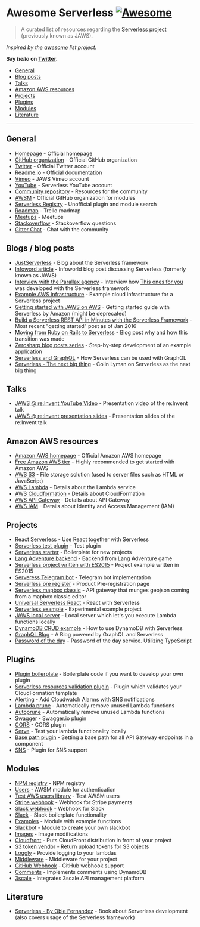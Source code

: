 # Awesome Serverless [![Awesome](https://cdn.rawgit.com/sindresorhus/awesome/d7305f38d29fed78fa85652e3a63e154dd8e8829/media/badge.svg)](https://github.com/sindresorhus/awesome)

> A curated list of resources regarding the [Serverless project](https://github.com/serverless) (previously known as JAWS).

*Inspired by the [awesome](https://github.com/sindresorhus/awesome) list project.*

**Say *hello* on [Twitter](https://twitter.com/pmmuens).**

- [General](#general)
- [Blog posts](#blog-posts)
- [Talks](#talks)
- [Amazon AWS resources](#amazon-aws-resources)
- [Projects](#projects)
- [Plugins](#plugins)
- [Modules](#modules)
- [Literature](#literature)

---

## General

- [Homepage](http://serverless.com) - Official homepage
- [GitHub organization](http://github.com/serverless) - Official GitHub organization
- [Twitter](https://twitter.com/goserverless) - Official Twitter account
- [Readme.io](https://serverless.readme.io) - Official documentation
- [Vimeo](https://vimeo.com/user2421131) - JAWS Vimeo account
- [YouTube](https://www.youtube.com/channel/UCFYG383lawh9Hrs_DEKTtdg) - Serverless YouTube account
- [Community repository](https://github.com/serverless/serverless-community) - Resources for the community
- [AWSM](https://github.com/awsm-org/awsm) - Official GitHub organization for modules
- [Serverless Registry](https://justserverless.github.io/serverless-registry) - Unofficial plugin and module search
- [Roadmap](https://trello.com/b/EX6SxBJJ/serverless) - Trello roadmap
- [Meetups](http://www.meetup.com/serverless/) - Meetups
- [Stackoverflow](http://stackoverflow.com/questions/tagged/serverless) - Stackoverflow questions
- [Gitter Chat](https://gitter.im/serverless/serverless) - Chat with the community

## Blogs / blog posts

- [JustServerless](http://justserverless.com) - Blog about the Serverless framework
- [Infoword article](http://www.infoworld.com/article/2990795/cloud-computing/jaws-takes-a-bite-out-of-aws-lambda-app-deployment.html) - Infoworld blog post discussing Serverless (formerly known as JAWS)
- [Interview with the Parallax agency](https://serverlesscode.com/post/david-guetta-online-recording-with-lambda) - Interview how [This ones for you](http://thisonesforyou.com) was developed with the Serverless framework
- [Example AWS infrastructure](https://serverlesscode.com/images/guetta_article/image04.png) - Example cloud infrastructure for a Serverless project
- [Getting started with JAWS on AWS](https://aws.amazon.com/de/blogs/compute/getting-started-with-jaws-on-amazon-web-services/) - Getting started guide with Serverless by Amazon (might be deprecated)
- [Build a Serverless REST API in Minutes with the Serverless Framework](https://blog.codeship.com/a-serverless-rest-api-in-minutes/) - Most recent "getting started" post as of Jan 2016
- [Moving from Ruby on Rails to Serverless](http://microapps.com/blog/learnt-building-monolithic-rails-app/) - Blog post why and how this transition was made
- [Zerosharp blog posts series](http://blog.zerosharp.com/serverless-framework-part-1-up-and-running/) - Step-by-step development of an example application
- [Serverless and GraphQL](http://kevinold.com/2016/02/01/serverless-graphql.html) - How Serverless can be used with GraphQL
- [Serverless - The next big thing](https://www.linkedin.com/pulse/serverless-next-big-thing-colin-lyman) - Colin Lyman on Serverless as the next big thing

## Talks

- [JAWS @ re:Invent YouTube Video](https://www.youtube.com/watch?v=D_U6luQ6I90) - Presentation video of the re:Invent talk 
- [JAWS @ re:Invent presentation slides](http://de.slideshare.net/AmazonWebServices/dvo209-jaws-a-scalable-serverless-framework) - Presentation slides of the re:Invent talk

## Amazon AWS resources

- [Amazon AWS homepage](http://aws.amazon.com) - Official Amazon AWS homepage
- [Free Amazon AWS tier](http://aws.amazon.com/free) - Highly recommended to get started with Amazon AWS
- [AWS S3](https://aws.amazon.com/s3) - File storage solution (used to server files such as HTML or JavaScript)
- [AWS Lambda](https://aws.amazon.com/lambda/details) - Details about the Lambda service
- [AWS Cloudformation](https://aws.amazon.com/cloudformation/) - Details about CloudFormation
- [AWS API Gateway](https://aws.amazon.com/api-gateway/) - Details about API Gateway
- [AWS IAM](https://aws.amazon.com/iam/) - Details about Identity and Access Management (IAM)

## Projects

- [React Serverless](https://github.com/hiromoon/react-serverless) - Use React together with Serverless
- [Serverless test plugin](https://github.com/arabold/serverless-test-plugin) - Test plugin
- [Serverless starter](https://github.com/serverless/serverless-starter) - Boilerplate for new projects
- [Lang Adventure backend](https://github.com/jonatasschagas/langadventurebackend) - Backend from Lang Adventure game
- [Serverless project written with ES2015](https://github.com/mpppk/serverless-project-written-in-es2015) - Project example written in ES2015
- [Serveress Telegram bot](https://github.com/minibikini/serverless-telegram-bot) - Telegram bot implementation
- [Serverless pre register](https://github.com/agentmilindu/Serverless-Pre-Register) - Product Pre-registration page
- [Serverless mapbox classic](https://github.com/LukeSwart/serverless-mapbox-classic) - API gateway that munges geojson coming from a mapbox classic editor
- [Universal Serverless React](https://github.com/jstrutz/universal-serverless-react) - React with Serverless
- [Serverless example](https://github.com/iblue/serverless-example) - Experimental example project
- [JAWS local server](https://github.com/martinlindenberg/JawsLocalServer) - Local server which let's you execute Lambda functions locally
- [DynamoDB CRUD example](https://github.com/jagthedrummer/serverlessDynamoCrudExample) - How to use DynamoDB with Serverless
- [GraphQL Blog](https://github.com/serverless/serverless-graphql-blog) - A Blog powered by GraphQL and Serverless
- [Password of the day](https://github.com/ZeroSharp/ServerlessPotd) - Password of the day service. Utilizing TypeScript

## Plugins

- [Plugin boilerplate](https://github.com/serverless/serverless-plugin-boilerplate) - Boilerplate code if you want to develop your own plugin
- [Serverless resources validation plugin](https://github.com/tmilewski/serverless-resources-validation-plugin) - Plugin which validates your CloudFormation template
- [Alerting](https://github.com/martinlindenberg/serverless-plugin-alerting) - Add Cloudwatch Alarms with SNS notifications
- [Lambda prune](https://github.com/Nopik/serverless-lambda-prune-plugin) - Automatically remove unused Lambda functions
- [Autoprune](https://github.com/kennu/serverless-plugin-autoprune) - Automatically remove unused Lambda functions
- [Swagger](https://github.com/marklawlor/serverless-swagger) - Swagger.io plugin
- [CORS](https://github.com/joostfarla/serverless-cors-plugin) - CORS plugin
- [Serve](https://github.com/Nopik/serverless-serve) - Test your lambda functionality locally
- [Base path plugin](https://github.com/daffinity/serverless-base-path-plugin) - Setting a base path for all API Gateway endpoints in a component
- [SNS](https://github.com/martinlindenberg/serverless-plugin-sns) - Plugin for SNS support

## Modules

- [NPM registry](https://github.com/Inbot/awsm-npm-registry) - NPM registry
- [Users](https://github.com/dekz/awsm-users) - AWSM module for authentication
- [Test AWS users library](https://github.com/oren/test-awsm-users) - Test AWSM users
- [Stripe webhook](https://github.com/eahefnawy/serverless-stripe-webhook) - Webhook for Stripe payments
- [Slack webhook](https://github.com/eahefnawy/serverless-slack-webhook) - Webhook for Slack
- [Slack](https://github.com/serverless/serverless-slack) - Slack boilerplate functionality
- [Examples](https://github.com/remicastaing/serverless-examples) - Module with example functions
- [Slackbot](https://github.com/serverless/serverless-slackbot) - Module to create your own slackbot
- [Images](https://github.com/awsm-org/awsm-images) - Image modifications
- [Cloudfront](https://github.com/boushley/awsm-cloudfront) - Puts CloudFront distribution in front of your project
- [S3 token vendor](https://github.com/binoculars/awsm-s3tokenvendor) - Return upload tokens for S3 objects
- [Loggly](https://github.com/jwulf/awsm-loggly) - Provide logging to your lambdas
- [Middleware](https://github.com/jwulf/awsm-middleware) - Middleware for your project
- [GitHub Webhook](https://github.com/bisque33/awsm-github-webhook) - GitHub webhook support
- [Comments](https://github.com/donleyp/awsm-comments) - Implements comments using DynamoDB
- [3scale](https://github.com/jerzyn/awsm-3scale) - Integrates 3scale API management platform

## Literature

- [Serverless - By Obie Fernandez](https://leanpub.com/serverless) - Book about Serverless development (also covers usage of the Serverless framework)
